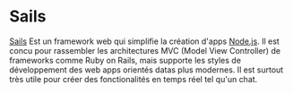 # Sails

[Sails](http://sailsjs.org/) Est un framework web qui simplifie la création d'apps [Node.js](NODEJS.md). Il est concu pour rassembler les architectures MVC (Model View Controller) de frameworks comme Ruby on Rails, mais supporte les styles de développement des web apps orientés datas plus modernes. Il est surtout très utile pour créer des fonctionalités en temps réel tel qu'un chat.